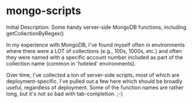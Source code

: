 # mongo-scripts
Initial Description: Some handy server-side MongoDB functions, including getCollectionByRegex()

In my experience with MongoDB, I've found myself often in environments where there were a LOT of collections 
(e.g., 100s, 1000s, etc.) and often they were named with a specific account number included as part of the 
collection name (common in 'hoteled' environments).

Over time, I've collected a ton of server-side scripts, most of which are deployment-specific.  I've pulled out
a few here which should be broadly useful, regardless of deployment.  Some of the function names are rather long, 
but it's not so bad with tab-completion.  ;-)
